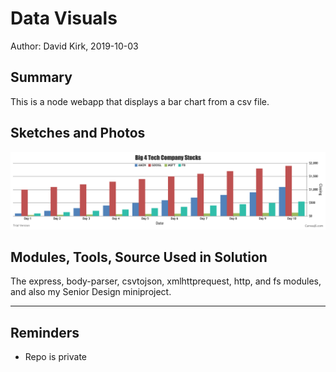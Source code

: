 #  Data Visuals

Author: David Kirk, 2019-10-03

## Summary
This is a node webapp that displays a bar chart from a csv file.

## Sketches and Photos
![example screenshot](images/chart-screenshot.png)

## Modules, Tools, Source Used in Solution
The express, body-parser, csvtojson, xmlhttprequest, http, and fs modules, and also my Senior Design miniproject.

-----

## Reminders
- Repo is private
